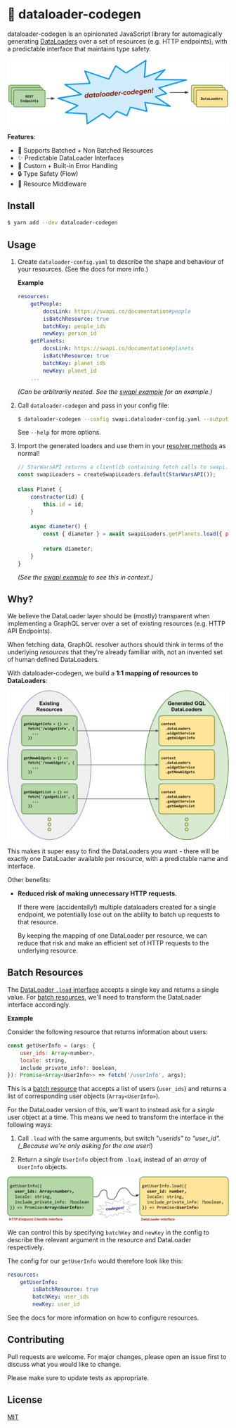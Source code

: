 # 🤖 dataloader-codegen

dataloader-codegen is an opinionated JavaScript library for automagically generating [DataLoaders](https://github.com/graphql/dataloader) over a set of resources (e.g. HTTP endpoints), with a predictable interface that maintains type safety.

![header](./images/header.png)

**Features**:

-   🚚 Supports Batched + Non Batched Resources
-   ✨ Predictable DataLoader Interfaces
-   🐛 Custom + Built-in Error Handling
-   🔒 Type Safety (Flow)
-   🔧 Resource Middleware

## Install

```bash
$ yarn add --dev dataloader-codegen
```

## Usage

1. Create `dataloader-config.yaml` to describe the shape and behaviour of your resources. (See the docs for more info.)

    **Example**

    ```yaml
    resources:
        getPeople:
            docsLink: https://swapi.co/documentation#people
            isBatchResource: true
            batchKey: people_ids
            newKey: person_id
        getPlanets:
            docsLink: https://swapi.co/documentation#planets
            isBatchResource: true
            batchKey: planet_ids
            newKey: planet_id
        ...
    ```

    _(Can be arbitrarily nested. See the [swapi example](./examples/swapi/swapi.dataloader-config.yaml) for an example.)_

2. Call `dataloader-codegen` and pass in your config file:

    ```bash
    $ dataloader-codegen --config swapi.dataloader-config.yaml --output swapi-loaders.js
    ```

    See `--help` for more options.

3. Import the generated loaders and use them in your [resolver methods](https://www.apollographql.com/docs/graphql-tools/resolvers/) as normal!

    ```js
    // StarWarsAPI returns a clientlib containing fetch calls to swapi.co
    const swapiLoaders = createSwapiLoaders.default(StarWarsAPI());

    class Planet {
        constructor(id) {
            this.id = id;
        }

        async diameter() {
            const { diameter } = await swapiLoaders.getPlanets.load({ planet_id: this.id });

            return diameter;
        }
    }
    ```

    _(See the [swapi example](./examples/swapi/swapi-server.js) to see this in context.)_

## Why?

We believe the DataLoader layer should be (mostly) transparent when implementing
a GraphQL server over a set of existing resources (e.g. HTTP API Endpoints).

When fetching data, GraphQL resolver authors should think in terms of the
underlying _resources_ that they're already familiar with, not an invented set
of human defined DataLoaders.

With dataloader-codegen, we build a **1:1 mapping of resources to DataLoaders**:

![mapping](./images/mapping.png)

This makes it super easy to find the DataLoaders you want - there will be
exactly one DataLoader available per resource, with a predictable name and interface.

Other benefits:

-   **Reduced risk of making unnecessary HTTP requests.**

    If there were (accidentally!) multiple dataloaders created for a single
    endpoint, we potentially lose out on the ability to batch up requests to that
    resource.

    By keeping the mapping of one DataLoader per resource, we can reduce that
    risk and make an efficient set of HTTP requests to the underlying resource.

## Batch Resources

The [DataLoader `.load` interface](https://github.com/graphql/dataloader#loadkey)
accepts a single key and returns a single value. For [batch resources](https://www.codementor.io/blog/batch-endpoints-6olbjay1hd), we'll need to transform the DataLoader interface accordingly.

**Example**

Consider the following resource that returns information about users:

```js
const getUserInfo = (args: {
    user_ids: Array<number>,
    locale: string,
    include_private_info?: boolean,
}): Promise<Array<UserInfo>> => fetch('/userInfo', args);
```

This is a [batch resource](https://www.codementor.io/blog/batch-endpoints-6olbjay1hd) that accepts a list of users (`user_ids`) and returns a list of corresponding user objects (`Array<UserInfo>`).

For the DataLoader version of this, we'll want to instead ask for a _single_ user
object at a time. This means we need to transform the interface in the following
ways:

1. Call `.load` with the same arguments, but switch "user*ids" to "user_id".
   (\_Because we're only asking for the one user!*)

2. Return a _single_ `UserInfo` object from `.load`, instead of an _array_ of
   `UserInfo` objects.

![demo!](./images/demo.png)

We can control this by specifying `batchKey` and `newKey` in the config to
describe the relevant argument in the resource and DataLoader respectively.

The config for our `getUserInfo` would therefore look like this:

```yaml
resources:
    getUserInfo:
        isBatchResource: true
        batchKey: user_ids
        newKey: user_id
```

See the docs for more information on how to configure resources.

## Contributing

Pull requests are welcome. For major changes, please open an issue first to discuss what you would like to change.

Please make sure to update tests as appropriate.

## License

[MIT](https://choosealicense.com/licenses/mit/)
